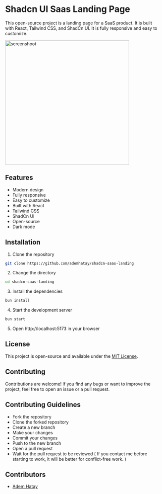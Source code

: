 # Shadcn UI Saas Landing Page

This open-source project is a landing page for a SaaS product. It is built with React, Tailwind CSS, and ShadCn UI. It is fully responsive and easy to customize.

<img src="https://i.hizliresim.com/d0uyrl7.png" alt="screenshoot" width="400" />

## Features
- Modern design
- Fully responsive
- Easy to customize
- Built with React
- Tailwind CSS
- ShadCn UI
- Open-source
- Dark mode

## Installation
1. Clone the repository
```bash
git clone https://github.com/ademhatay/shadcn-saas-landing
```
2. Change the directory
```bash
cd shadcn-saas-landing
```
3. Install the dependencies
```bash
bun install
```
4. Start the development server
```bash
bun start
```
5. Open http://localhost:5173 in your browser

## License
This project is open-source and available under the [MIT License](LICENSE).

## Contributing
Contributions are welcome! If you find any bugs or want to improve the project, feel free to open an issue or a pull request.

## Contributing Guidelines
- Fork the repository
- Clone the forked repository
- Create a new branch
- Make your changes
- Commit your changes
- Push to the new branch
- Open a pull request
- Wait for the pull request to be reviewed
( If you contact me before starting to work, it will be better for conflict-free work. )

## Contributors
- [Adem  Hatay](https://github.com/ademhatay)
